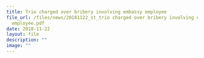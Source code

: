 ```yaml
---
title: Trio charged over bribery involving embassy employee
file_url: /files/news/20181122_st_trio charged over bribery involving embassy
  employee.pdf
date: 2018-11-22
layout: file
description: ""
image: ""
---
```


